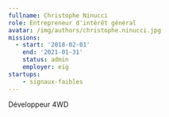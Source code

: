 ```yaml
---
fullname: Christophe Ninucci
role: Entrepreneur d'intérêt général
avatar: /img/authors/christophe.ninucci.jpg
missions:
  - start: '2018-02-01'
    end: '2021-01-31'
    status: admin
    employer: eig
startups:
    - signaux-faibles
---
```


Développeur 4WD
